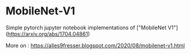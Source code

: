 # MobileNet-V1


Simple pytorch jupyter notebook implementations of ["MobileNet V1"] (https://arxiv.org/abs/1704.04861)

More on : https://alles9fresser.blogspot.com/2020/08/mobilenet-v1.html

